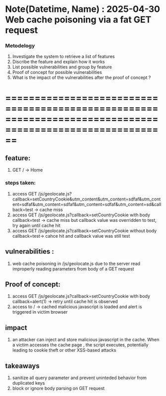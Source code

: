 # Note(Datetime, Name) : 2025-04-30  Web cache poisoning via a fat GET request

### Metodelogy
 1. Investigate the system to retrieve a list of features
 2. Discribe the feature and explain how it works
 3. List possible vulnerabilities and group by feature
 4. Proof of concept for possible vulnerabilities
 5. What is the impact of the vulnerabilities after the proof of concept ? 


# ==========================================================================================================

>

## feature:      
1. GET / -> Home
### steps taken:
1. access GET /js/geolocate.js?callback=setCountryCookie&utm_content&utm_content=sdfaf&utm_content=sdfaf&utm_content=sdfaf&utm_content=sdfaf&utm_content=sd&callback=test -> cache miss
2. access GET /js/geolocate.js?callback=setCountryCookie with body callback=test -> cache miss but callback value was overridden  to test, try again until cache hit
3. access GET /js/geolocate.js?callback=setCountryCookie without body callback=test-> cahce hit and callback value was still test


## vulnerabilities : 
1. web cache poisoning in /js/geolocate.js due to the server read improperly reading parameters from body of a GET request
## Proof of concept:
1. access GET /js/geolocate.js?callback=setCountryCookie with body callback=alert(1) -> retry until cache hit is observed
2. access to /  -> cached malicious javascript is loaded and alert is triggered in victim browser 




## impact
1. an attacker can inject  and store malicious javascript in the cache. When a victim accesses the cache page , the script executes, potentially leading to cookie theft or other XSS-based attacks

## takeaways
1. sanitize all query parameter and prevent uninteded behavior from duplicated keys
2.  block or ignore body parsing on GET request


